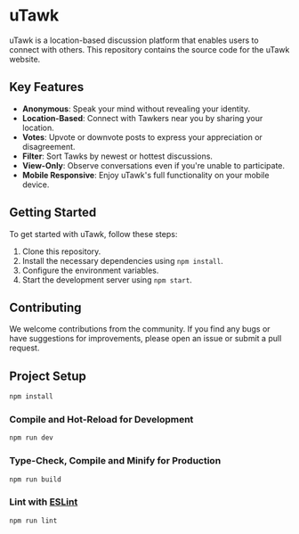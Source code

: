 # uTawk

uTawk is a location-based discussion platform that enables users to connect with others. This repository contains the source code for the uTawk website.

## Key Features

- **Anonymous**: Speak your mind without revealing your identity.
- **Location-Based**: Connect with Tawkers near you by sharing your location.
- **Votes**: Upvote or downvote posts to express your appreciation or disagreement.
- **Filter**: Sort Tawks by newest or hottest discussions.
- **View-Only**: Observe conversations even if you're unable to participate.
- **Mobile Responsive**: Enjoy uTawk's full functionality on your mobile device.

## Getting Started

To get started with uTawk, follow these steps:

1. Clone this repository.
2. Install the necessary dependencies using `npm install`.
3. Configure the environment variables.
4. Start the development server using `npm start`.

## Contributing

We welcome contributions from the community. If you find any bugs or have suggestions for improvements, please open an issue or submit a pull request.

## Project Setup

```sh
npm install
```

### Compile and Hot-Reload for Development

```sh
npm run dev
```

### Type-Check, Compile and Minify for Production

```sh
npm run build
```

### Lint with [ESLint](https://eslint.org/)

```sh
npm run lint
```
